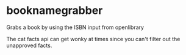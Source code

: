# booknamegrabber
Grabs a book by using the ISBN input from openlibrary

The cat facts api can get wonky at times since you can't filter out the unapproved facts.
